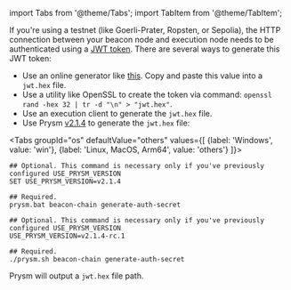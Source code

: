 import Tabs from '@theme/Tabs';
import TabItem from '@theme/TabItem';

If you're using a testnet (like Goerli-Prater, Ropsten, or Sepolia), the HTTP connection between your beacon node and execution node needs to be authenticated using a [JWT token](https://jwt.io/). There are several ways to generate this JWT token:

 - Use an online generator like [this](https://seanwasere.com/generate-random-hex/). Copy and paste this value into a `jwt.hex` file.
 - Use a utility like OpenSSL to create the token via command: `openssl rand -hex 32 | tr -d "\n" > "jwt.hex"`.
 - Use an execution client to generate the `jwt.hex` file.
 - Use Prysm [v2.1.4](https://github.com/prysmaticlabs/prysm/releases/tag/v2.1.4) to generate the `jwt.hex` file:

<Tabs groupId="os" defaultValue="others" values={[
    {label: 'Windows', value: 'win'},
    {label: 'Linux, MacOS, Arm64', value: 'others'}
]}>
  <TabItem value="win">

```
## Optional. This command is necessary only if you've previously configured USE_PRYSM_VERSION
SET USE_PRYSM_VERSION=v2.1.4

## Required.
prysm.bat beacon-chain generate-auth-secret
```
  
  </TabItem>
  <TabItem value="others">

```
## Optional. This command is necessary only if you've previously configured USE_PRYSM_VERSION
USE_PRYSM_VERSION=v2.1.4-rc.1

## Required.
./prysm.sh beacon-chain generate-auth-secret
```

  </TabItem>
</Tabs>

Prysm will output a `jwt.hex` file path.